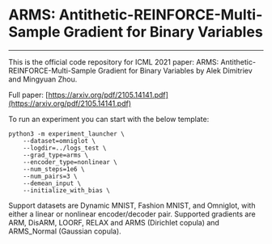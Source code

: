 # ARMS: Antithetic-REINFORCE-Multi-Sample Gradient for Binary Variables
-----
This is the official code repository for ICML 2021 paper: ARMS: Antithetic-REINFORCE-Multi-Sample Gradient for Binary Variables
by Alek Dimitriev and Mingyuan Zhou.

Full paper: [https://arxiv.org/pdf/2105.14141.pdf](https://arxiv.org/pdf/2105.14141.pdf)

To run an experiment you can start with the below template:
```
python3 -m experiment_launcher \
    --dataset=omniglot \
    --logdir=../logs_test \
    --grad_type=arms \
    --encoder_type=nonlinear \
    --num_steps=1e6 \
    --num_pairs=3 \
    --demean_input \
    --initialize_with_bias \
```
Support datasets are Dynamic MNIST, Fashion MNIST, and Omniglot, with either a linear or nonlinear encoder/decoder pair. 
Supported gradients are ARM, DisARM, LOORF, RELAX and ARMS (Dirichlet copula) and ARMS_Normal (Gaussian copula). 

